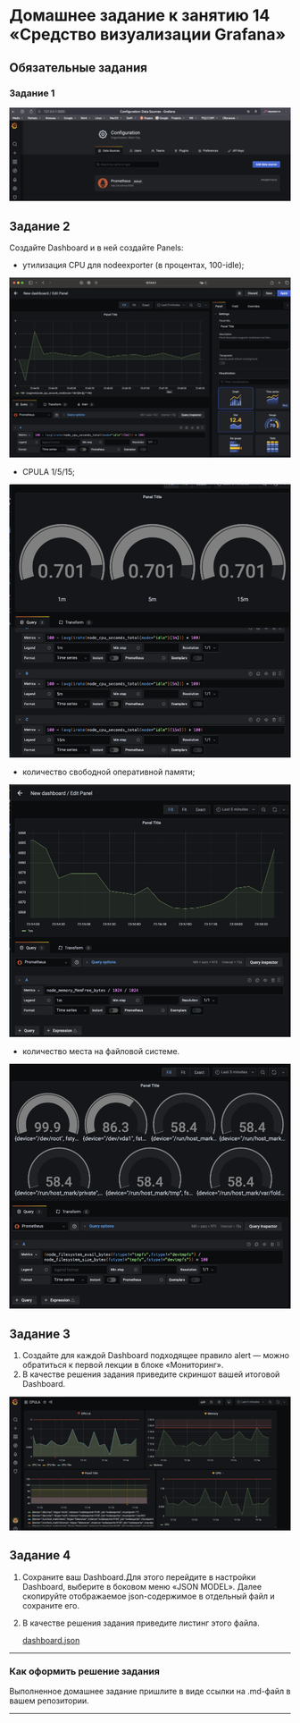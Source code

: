 # Домашнее задание к занятию 14 «Средство визуализации Grafana»

## Обязательные задания

### Задание 1

![alt text](screenshots/1.png)

## Задание 2

Создайте Dashboard и в ней создайте Panels:


- утилизация CPU для nodeexporter (в процентах, 100-idle);

![alt text](screenshots/2.png)

- CPULA 1/5/15;

![alt text](screenshots/3.png)


- количество свободной оперативной памяти;

![alt text](screenshots/4.png)

- количество места на файловой системе.

![alt text](screenshots/5.png)


## Задание 3

1. Создайте для каждой Dashboard подходящее правило alert — можно обратиться к первой лекции в блоке «Мониторинг».
1. В качестве решения задания приведите скриншот вашей итоговой Dashboard.

![alt text](screenshots/6.png)

## Задание 4

1. Сохраните ваш Dashboard.Для этого перейдите в настройки Dashboard, выберите в боковом меню «JSON MODEL». Далее скопируйте отображаемое json-содержимое в отдельный файл и сохраните его.
1. В качестве решения задания приведите листинг этого файла.

    [dashboard.json](dashboard,json)
---

### Как оформить решение задания

Выполненное домашнее задание пришлите в виде ссылки на .md-файл в вашем репозитории.

---